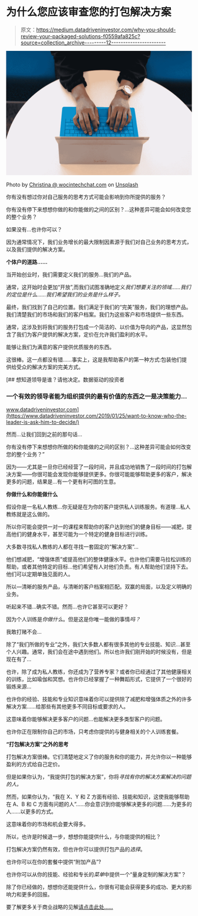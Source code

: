# 为什么您应该审查您的打包解决方案

> 原文：<https://medium.datadriveninvestor.com/why-you-should-review-your-packaged-solutions-f0559afa825c?source=collection_archive---------12----------------------->

![](img/2177a738a09f8c0264871f1da729b677.png)

Photo by [Christina @ wocintechchat.com](https://unsplash.com/@wocintechchat?utm_source=medium&utm_medium=referral) on [Unsplash](https://unsplash.com?utm_source=medium&utm_medium=referral)

你有没有想过你对自己服务的思考方式可能会影响到你所提供的服务？

你有没有停下来想想你做的和你能做的之间的区别？…这种差异可能会如何改变您的整个业务？

如果没有…也许你可以？

因为通常情况下，我们业务增长的最大限制因素源于我们对自己业务的思考方式，以及我们提供的解决方案。

**个体户的道路……**

当开始创业时，我们需要定义我们的服务…我们的产品。

通常，这开始时会更加“开放”,而我们试图准确地定义*我们想要关注的领域……我们的定位是什么……我们希望我们的业务是什么样子。*

最终，我们找到了自己的位置。我们满足于我们的“完美”服务，我们的理想产品。我们清楚我们的市场和我们的客户档案。我们为这些客户和市场提供一些东西。

通常，这涉及到将我们的服务打包成一个简洁的、以价值为导向的产品，这显然包含了我们为客户提供的解决方案，定价在允许我们盈利的水平。

能够让我们为满意的客户提供优质服务的东西。

这很棒。这一点都没有错……事实上，这是我帮助客户的第一种方式:包装他们提供给受众的解决方案的完美方式。

[](https://www.datadriveninvestor.com/2019/01/25/want-to-know-who-the-leader-is-ask-him-to-decide/) [## 想知道领导是谁？请他决定。数据驱动的投资者

### 一个有效的领导者能为组织提供的最有价值的东西之一是决策能力…

www.datadriveninvestor.com](https://www.datadriveninvestor.com/2019/01/25/want-to-know-who-the-leader-is-ask-him-to-decide/) 

然而…让我们回到之前的那句话…

你有没有停下来想想你所做的和你能做的之间的区别？…这种差异可能会如何改变您的整个业务？”

因为——尤其是一旦你已经经营了一段时间，并且成功地销售了一段时间的打包解决方案——你很可能会发现你能够提供更多。你很可能能够帮助更多的客户，解决更多的问题，结果是…有一个更有利可图的生意。

**你做什么和你能做什么**

假设你是一名私人教练…你无疑是在为你的客户提供私人训练服务。有道理…私人教练就是这么做的。

所以你可能会提供一对一的课程来帮助你的客户达到他们的健身目标——减肥，提高他们的健身水平，甚至可能为一个特定的健身目标进行训练。

大多数寻找私人教练的人都在寻找一套固定的“解决方案”…

他们想减肥，“增强体质”或提高他们的整体健康水平。也许他们需要马拉松训练的帮助，或者其他特定的目标…他们希望有人对他们负责。有人帮助他们坚持下去。他们可以定期单独见面的人。

所以—清晰的服务产品，与清晰的客户档案相匹配。双赢的局面，以及定义明确的业务。

听起来不错…确实不错。然而…也许它甚至可以更好？

因为个人训练是*你做什么*。但是这是你唯一能做的事情*吗？*

我敢打赌不会…

除了“我们所做的专业”之外，我们大多数人都有很多其他的专业技能、知识…甚至个人兴趣。通常，我们会在途中遇到他们。所以也许我们刚开始的时候没有，但是现在有了…

也许，除了成为私人教练，你还成为了营养专家？或者你已经通过了其他健康相关的训练，比如瑜伽和冥想。也许你已经掌握了一种舞蹈形式，它提供了一个很好的锻炼来源…

也许你的经验、技能和专业知识意味着你可以提供除了减肥和增强体质之外的许多解决方案……给那些有其他更多不同目标或要求的人。

这意味着你能够解决更多客户的问题…也能解决更多类型客户的问题。

也许你正在限制你自己的市场，只考虑你提供的与健身相关的个人训练套餐。

**“打包解决方案”之外的思考**

打包解决方案很棒。它们清楚地定义了你的服务和你的能力，并允许你以一种能够盈利的方式给自己定价。

但是如果你认为，“我提供打包的解决方案”，你将*寻找有你的解决方案解决的问题的人。*

然而，如果你认为，“我在 X、Y 和 Z 方面有经验、技能和知识，这使我能够帮助在 A、B 和 C 方面有问题的人”……你会意识到你能够解决更多的问题……为更多的人……以更多的方式。

这意味着你的市场和机会要大得多。

所以，也许是时候退一步，想想你能提供什么，与你能提供的相比？

打包解决方案仍然有效，但也许你可以提供打包产品的*选择*。

也许你可以在你的套餐中提供“附加产品”?

也许你可以从你的技能、经验和专长的*菜单*中提供一个“量身定制的解决方案”？

除了你已经做的，想想你还能提供什么，你很有可能会获得更多的成功、更大的影响力和更多的回报。

要了解更多关于商业战略的见解[请点击此处……](https://the3fs.com/category/strategy/   )